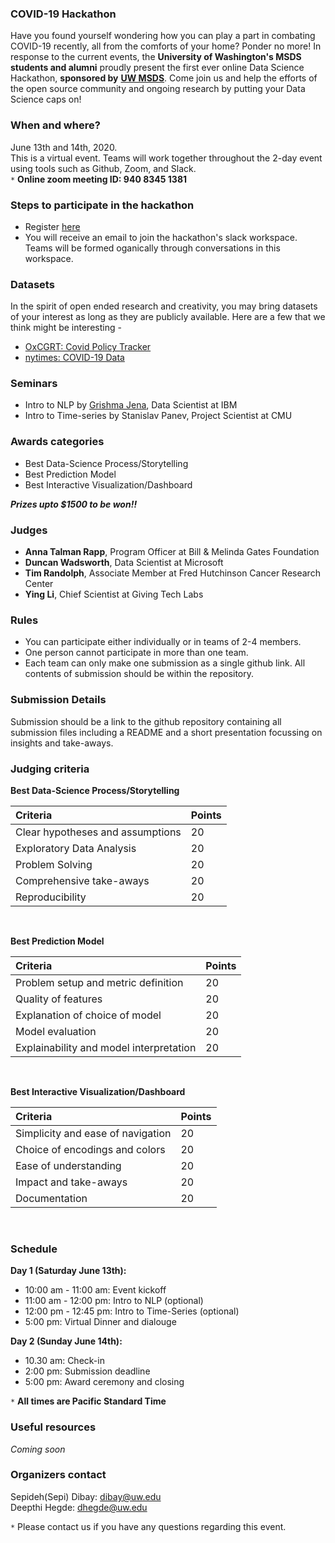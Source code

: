 ### COVID-19 Hackathon

Have you found yourself wondering how you can play a part in combating COVID-19 recently, all from the comforts of your home? Ponder no more! In response to the current events, the **University of Washington's MSDS students and alumni** proudly present the first ever online Data Science Hackathon, **sponsored by** <a href="https://www.washington.edu/datasciencemasters/" target="_blank"><b>UW MSDS</b></a>. Come join us and help the efforts of the open source community and ongoing research by putting your Data Science caps on!


### When and where? 
June 13th and 14th, 2020.<br/>
This is a virtual event. Teams will work together throughout the 2-day event using tools such as Github, Zoom, and Slack.<br/>
`*` **Online zoom meeting ID: 940 8345 1381**


### Steps to participate in the hackathon

- Register <a href="https://docs.google.com/forms/d/e/1FAIpQLSefB4qKEO6NkoqK--p3shr2PymNue3IfpLIR-e7ahVRXgrFng/viewform" target="_blank">here</a>
- You will receive an email to join the hackathon's slack workspace. Teams will be formed oganically through conversations in this workspace.  


### Datasets

In the spirit of open ended research and creativity, you may bring datasets of your interest as long as they are publicly available. Here are a few that we think might be interesting -  
- <a href="https://github.com/OxCGRT/covid-policy-tracker" target="_blank">OxCGRT: Covid Policy Tracker</a> 
- <a href="https://github.com/nytimes/covid-19-data" target="_blank">nytimes: COVID-19 Data</a> 


### Seminars

- Intro to NLP by <a href="https://gjena.github.io/about.html" target="_blank">Grishma Jena</a>, Data Scientist at IBM
- Intro to Time-series by Stanislav Panev, Project Scientist at CMU


### Awards categories

- Best Data-Science Process/Storytelling
- Best Prediction Model
- Best Interactive Visualization/Dashboard

**_Prizes upto $1500 to be won!!_**


### Judges

- **Anna Talman Rapp**, Program Officer at Bill & Melinda Gates Foundation
- **Duncan Wadsworth**, Data Scientist at Microsoft
- **Tim Randolph**, Associate Member at Fred Hutchinson Cancer Research Center 
- **Ying Li**, Chief Scientist at Giving Tech Labs


### Rules

- You can participate either individually or in teams of 2-4 members. 
- One person cannot participate in more than one team.
- Each team can only make one submission as a single github link. All contents of submission should be within the repository. 

### Submission Details

Submission should be a link to the github repository containing all submission files including a README and a short presentation focussing on insights and take-aways. 

### Judging criteria

**Best Data-Science Process/Storytelling**

| Criteria| Points |
| :------------- | :------------- |
| Clear hypotheses and assumptions  | 20 |
| Exploratory Data Analysis  | 20  |
| Problem Solving  | 20  |
| Comprehensive take-aways  | 20  |
| Reproducibility  | 20  |



<br/>

**Best Prediction Model**

| Criteria| Points |
| :------------- | :------------- |
| Problem setup and metric definition  | 20 |
| Quality of features  | 20  |
| Explanation of choice of model  | 20  |
| Model evaluation  | 20  |
| Explainability and model interpretation  | 20  |



<br/>

**Best Interactive Visualization/Dashboard**

| Criteria| Points |
| :------------- | :------------- |
| Simplicity and ease of navigation  | 20 |
| Choice of encodings and colors  | 20  |
| Ease of understanding   | 20  |
| Impact and take-aways  | 20  |
| Documentation  | 20  |



<br/>


### Schedule

**Day 1 (Saturday June 13th):**
 - 10:00 am - 11:00 am: Event kickoff 
 - 11:00 am - 12:00 pm: Intro to NLP (optional)
 - 12:00 pm - 12:45 pm: Intro to Time-Series (optional)
 - 5:00 pm: Virtual Dinner and dialouge<br/>
 
**Day 2 (Sunday June 14th):** 
 - 10.30 am: Check-in 
 - 2:00 pm: Submission deadline 
 - 5:00 pm: Award ceremony and closing 

`*` **All times are Pacific Standard Time**


### Useful resources
*Coming soon*


### Organizers contact 

Sepideh(Sepi) Dibay: dibay@uw.edu <br/>
Deepthi Hegde: dhegde@uw.edu

`*` Please contact us if you have any questions regarding this event.
